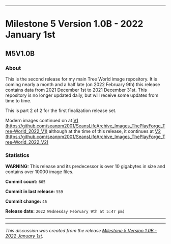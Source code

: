 
***

# Milestone 5 Version 1.0B - 2022 January 1st

## M5V1.0B

### About

This is the second release for my main Tree World image repository. It is coming nearly a month and a half late (on 2022 February 9th) this release contains data from 2021 December 1st to 2021 December 31st. This repository is no longer updated daily, but will receive some updates from time to time.

This is part 2 of 2 for the first finalization release set.

Modern images continued on at [V1 (https://github.com/seanpm2001/SeansLifeArchive_Images_ThePlayForge_Tree-World_2022_V1)](https://github.com/seanpm2001/SeansLifeArchive_Images_ThePlayForge_Tree-World_2022_V1) although at the time of this release, it continues at [V2 (https://github.com/seanpm2001/SeansLifeArchive_Images_ThePlayForge_Tree-World_2022_V2)](https://github.com/seanpm2001/SeansLifeArchive_Images_ThePlayForge_Tree-World_2022_V2)

### Statistics

**WARNING:** This release and its predecessor is over 10 gigabytes in size and contains over 10000 image files.

**Commit count:** `605`

**Commit in last release:** `559`

**Commit change:** `46`

**Release date:** `2022 Wednesday February 9th at 5:47 pm)`

***


<hr /><em>This discussion was created from the release <a href='https://github.com/seanpm2001/SeansLifeArchive_Images_ThePlayForge_Tree-World/releases/tag/M5V1.0B'>Milestone 5 Version 1.0B - 2022 January 1st</a>.</em>
